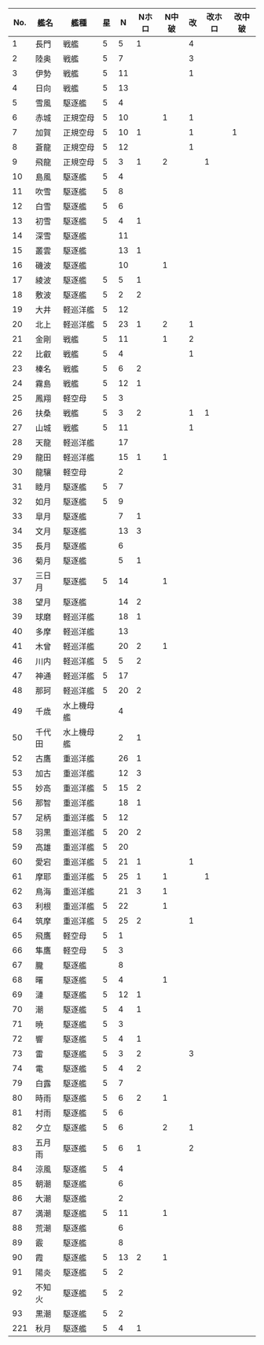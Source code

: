 |No.|艦名|艦種|星|N|Nホロ|N中破|改|改ホロ|改中破|
|---|---|---|---|---|---|---|---|---|---|
|1|長門|戦艦|5|5|1||4|||
|2|陸奥|戦艦|5|7|||3|||
|3|伊勢|戦艦|5|11|||1|||
|4|日向|戦艦|5|13||||||
|5|雪風|駆逐艦|5|4||||||
|6|赤城|正規空母|5|10||1|1|||
|7|加賀|正規空母|5|10|1||1||1|
|8|蒼龍|正規空母|5|12|||1|||
|9|飛龍|正規空母|5|3|1|2||1||
|10|島風|駆逐艦|5|4||||||
|11|吹雪|駆逐艦|5|8||||||
|12|白雪|駆逐艦|5|6||||||
|13|初雪|駆逐艦|5|4|1|||||
|14|深雪|駆逐艦||11||||||
|15|叢雲|駆逐艦||13|1|||||
|16|磯波|駆逐艦||10||1||||
|17|綾波|駆逐艦|5|5|1|||||
|18|敷波|駆逐艦|5|2|2|||||
|19|大井|軽巡洋艦|5|12||||||
|20|北上|軽巡洋艦|5|23|1|2|1|||
|21|金剛|戦艦|5|11||1|2|||
|22|比叡|戦艦|5|4|||1|||
|23|榛名|戦艦|5|6|2|||||
|24|霧島|戦艦|5|12|1|||||
|25|鳳翔|軽空母|5|3||||||
|26|扶桑|戦艦|5|3|2||1|1||
|27|山城|戦艦|5|11|||1|||
|28|天龍|軽巡洋艦||17||||||
|29|龍田|軽巡洋艦||15|1|1||||
|30|龍驤|軽空母||2||||||
|31|睦月|駆逐艦|5|7||||||
|32|如月|駆逐艦|5|9||||||
|33|皐月|駆逐艦||7|1|||||
|34|文月|駆逐艦||13|3|||||
|35|長月|駆逐艦||6||||||
|36|菊月|駆逐艦||5|1|||||
|37|三日月|駆逐艦|5|14||1||||
|38|望月|駆逐艦||14|2|||||
|39|球磨|軽巡洋艦||18|1|||||
|40|多摩|軽巡洋艦||13||||||
|41|木曾|軽巡洋艦||20|2|1||||
|46|川内|軽巡洋艦|5|5|2|||||
|47|神通|軽巡洋艦|5|17||||||
|48|那珂|軽巡洋艦|5|20|2|||||
|49|千歳|水上機母艦||4||||||
|50|千代田|水上機母艦||2|1|||||
|52|古鷹|重巡洋艦||26|1|||||
|53|加古|重巡洋艦||12|3|||||
|55|妙高|重巡洋艦|5|15|2|||||
|56|那智|重巡洋艦||18|1|||||
|57|足柄|重巡洋艦|5|12||||||
|58|羽黒|重巡洋艦|5|20|2|||||
|59|高雄|重巡洋艦|5|20||||||
|60|愛宕|重巡洋艦|5|21|1||1|||
|61|摩耶|重巡洋艦|5|25|1|1||1||
|62|鳥海|重巡洋艦||21|3|1||||
|63|利根|重巡洋艦|5|22||1||||
|64|筑摩|重巡洋艦|5|25|2||1|||
|65|飛鷹|軽空母|5|1||||||
|66|隼鷹|軽空母|5|3||||||
|67|朧|駆逐艦||8||||||
|68|曙|駆逐艦|5|4||1||||
|69|漣|駆逐艦|5|12|1|||||
|70|潮|駆逐艦|5|4|1|||||
|71|暁|駆逐艦|5|3||||||
|72|響|駆逐艦|5|4|1|||||
|73|雷|駆逐艦|5|3|2||3|||
|74|電|駆逐艦|5|4|2|||||
|79|白露|駆逐艦|5|7||||||
|80|時雨|駆逐艦|5|6|2|1||||
|81|村雨|駆逐艦|5|6||||||
|82|夕立|駆逐艦|5|6||2|1|||
|83|五月雨|駆逐艦|5|6|1||2|||
|84|涼風|駆逐艦|5|4||||||
|85|朝潮|駆逐艦||6||||||
|86|大潮|駆逐艦||2||||||
|87|満潮|駆逐艦|5|11||1||||
|88|荒潮|駆逐艦||6||||||
|89|霰|駆逐艦||8||||||
|90|霞|駆逐艦|5|13|2|1||||
|91|陽炎|駆逐艦|5|2||||||
|92|不知火|駆逐艦|5|2||||||
|93|黒潮|駆逐艦|5|2||||||
|221|秋月|駆逐艦|5|4|1|||||
